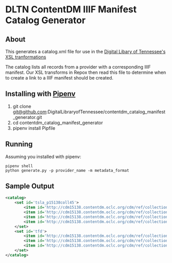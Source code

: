 # DLTN ContentDM IIIF Manifest Catalog Generator

## About

This generates a catalog.xml file for use in the [Digital Libary of Tennessee's XSL tranformations](https://github.com/DigitalLibraryofTennessee/DLTN_XSLT)

The catalog lists all records from a provider with a corresponding IIIF manifest. Our XSL transforms in Repox then read this file to determine when to create a link to a IIIF manifest should be created.

## Installing with [Pipenv](https://pipenv.readthedocs.io/en/latest/)

1. git clone git@github.com:DigitalLibraryofTennessee/contentdm_catalog_manifest_generator.git
2. cd contentdm_catalog_manifest_generator
3. pipenv install Pipfile

## Running

Assuming you installed with pipenv:

```
pipenv shell
python generate.py -p provider_name -m metadata_format
```

## Sample Output

```xml
<catalog>
	<set id='tsla_p15138coll45'>
		<item id='http://cdm15138.contentdm.oclc.org/cdm/ref/collection/p15138coll45/id/67'/>
		<item id='http://cdm15138.contentdm.oclc.org/cdm/ref/collection/p15138coll45/id/66'/>
		<item id='http://cdm15138.contentdm.oclc.org/cdm/ref/collection/p15138coll45/id/78'/>
		<item id='http://cdm15138.contentdm.oclc.org/cdm/ref/collection/p15138coll45/id/79'/>
	</set>
	<set id='tfd'>
		<item id='http://cdm15138.contentdm.oclc.org/cdm/ref/collection/tfd/id/25'/>
		<item id='http://cdm15138.contentdm.oclc.org/cdm/ref/collection/tfd/id/22'/>
		<item id='http://cdm15138.contentdm.oclc.org/cdm/ref/collection/tfd/id/24'/>
	</set>
</catalog>
```